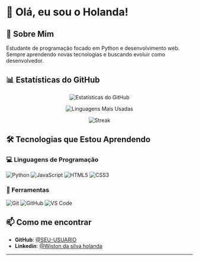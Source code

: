 # 👋 Olá, eu sou o Holanda!

## 🚀 Sobre Mim
Estudante de programação focado em Python e desenvolvimento web. Sempre aprendendo novas tecnologias e buscando evoluir como desenvolvedor.

## 📊 Estatísticas do GitHub

<div align="center">

![Estatísticas do GitHub](https://github-readme-stats.vercel.app/api?username=holanda-pqdt&show_icons=true&theme=radical&hide_border=true)

![Linguagens Mais Usadas](https://github-readme-stats.vercel.app/api/top-langs/?username=holanda-pqdt&layout=compact&theme=radical&hide_border=true)

![Streak](https://github-readme-streak-stats.herokuapp.com/?user=holanda-pqdt&theme=radical&hide_border=true)

</div>

## 🛠️ Tecnologias que Estou Aprendendo

### 💻 Linguagens de Programação
![Python](https://img.shields.io/badge/Python-3776AB?style=for-the-badge&logo=python&logoColor=white)
![JavaScript](https://img.shields.io/badge/JavaScript-F7DF1E?style=for-the-badge&logo=javascript&logoColor=black)
![HTML5](https://img.shields.io/badge/HTML5-E34F26?style=for-the-badge&logo=html5&logoColor=white)
![CSS3](https://img.shields.io/badge/CSS3-1572B6?style=for-the-badge&logo=css3&logoColor=white)

### 🎯 Ferramentas
![Git](https://img.shields.io/badge/Git-F05032?style=for-the-badge&logo=git&logoColor=white)
![GitHub](https://img.shields.io/badge/GitHub-100000?style=for-the-badge&logo=github&logoColor=white)
![VS Code](https://img.shields.io/badge/VS_Code-0078D4?style=for-the-badge&logo=visual%20studio%20code&logoColor=white)

## 📫 Como me encontrar
- **GitHub**: [@SEU-USUARIO](https://github.com/holanda-pqdt)
- **Linkedin**: [@Wiston da silva holanda](www.linkedin.com/in/wiston-da-silva-holanda-7936bb265)
---

